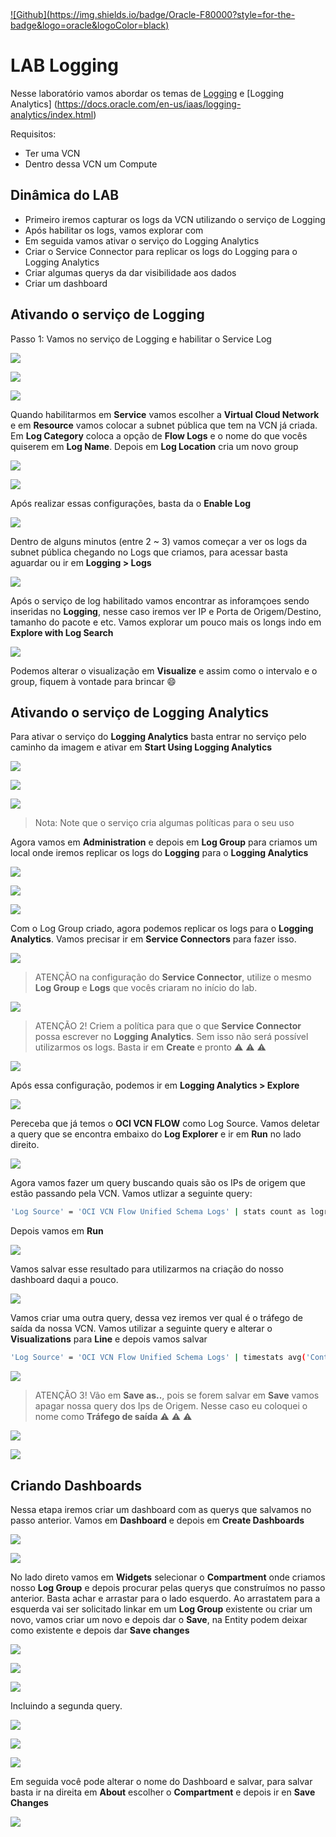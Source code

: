 <a href="https://img.shields.io/badge/Oracle-F80000?style=for-the-badge&logo=oracle&logoColor=black" target="_blank">
![Github](https://img.shields.io/badge/Oracle-F80000?style=for-the-badge&logo=oracle&logoColor=black)
</a>

# LAB Logging

Nesse laboratório vamos abordar os temas de  [Logging](https://docs.oracle.com/en-us/iaas/Content/Logging/Concepts/loggingoverview.htm) e [Logging Analytics] (https://docs.oracle.com/en-us/iaas/logging-analytics/index.html)

Requisitos:

- Ter uma VCN
- Dentro dessa VCN um Compute


## Dinâmica do LAB

- Primeiro iremos capturar os logs da VCN utilizando o serviço de Logging
- Após habilitar os logs, vamos explorar com
- Em seguida vamos ativar o serviço do Logging Analytics
- Criar o Service Connector para replicar os logs do Logging para o Logging Analytics
- Criar algumas querys da dar visibilidade aos dados
- Criar um dashboard


## Ativando o serviço de Logging

Passo 1: Vamos no serviço de Logging e habilitar o Service Log

![](https://github.com/ladan19/images-lp/blob/main/photo-1.png?raw=true)

![](https://github.com/ladan19/images-lp/blob/main/photo-2.png?raw=true)

![](https://github.com/ladan19/images-lp/blob/main/photo-3.png?raw=true)

Quando habilitarmos em **Service** vamos escolher a **Virtual Cloud Network** e em **Resource** vamos colocar a subnet pública que tem na VCN já criada. Em **Log Category** coloca a opção de **Flow Logs** e o nome do que vocês quiserem em **Log Name**. Depois em **Log Location** cria um novo group


![](https://github.com/ladan19/images-lp/blob/main/photo-4.png?raw=true)

![](https://github.com/ladan19/images-lp/blob/main/photo-5.png?raw=true)

Após realizar essas configurações, basta da o **Enable Log**


![](https://github.com/ladan19/images-lp/blob/main/photo-6.png?raw=true)


Dentro de alguns minutos (entre 2 ~ 3) vamos começar a ver os logs da subnet pública chegando no Logs que criamos, para acessar basta aguardar ou ir em **Logging > Logs** 

![](https://github.com/ladan19/images-lp/blob/main/photo-7.png?raw=true)


Após o serviço de log habilitado vamos encontrar as inforamçoes sendo inseridas no **Logging**, nesse caso iremos ver IP e Porta de Origem/Destino, tamanho do pacote e etc. Vamos explorar um pouco mais os longs indo em **Explore with Log Search**

![](https://github.com/ladan19/images-lp/blob/main/photo-8.png?raw=true)


Podemos alterar o visualização em **Visualize** e assim como o intervalo e o group, fiquem à vontade para brincar :smile:

## Ativando o serviço de Logging Analytics

Para ativar o serviço do **Logging Analytics** basta entrar no serviço pelo caminho da imagem e ativar em **Start Using Logging Analytics**

![](https://github.com/ladan19/images-lp/blob/main/photo-10.png?raw=true)

![](https://github.com/ladan19/images-lp/blob/main/photo-11.png?raw=true)

![](https://github.com/ladan19/images-lp/blob/main/photo-12.png?raw=true)

>Nota: Note que o serviço cria algumas políticas para o seu uso

Agora vamos em **Administration** e depois em **Log Group** para criamos um local onde iremos replicar os logs do **Logging** para o **Logging Analytics**

![](https://github.com/ladan19/images-lp/blob/main/photo-13.png?raw=true)

![](https://github.com/ladan19/images-lp/blob/main/photo-14.png?raw=true)

![](https://github.com/ladan19/images-lp/blob/main/photo15.png?raw=true)

Com o Log Group criado, agora podemos replicar os logs para o **Logging Analytics**. Vamos precisar ir em **Service Connectors** para fazer isso.

![](https://github.com/ladan19/images-lp/blob/main/photo-16.png?raw=true)

>ATENÇÃO na configuração do **Service Connector**, utilize o mesmo **Log Group** e **Logs** que vocês criaram no início do lab.

![](https://github.com/ladan19/images-lp/blob/main/photo17.png?raw=true)

>ATENÇÃO 2! Criem a política para que o que **Service Connector** possa escrever no **Logging Analytics**. Sem isso não será possível utilizarmos os logs. Basta ir em **Create** e pronto :warning: :warning: :warning:

![](https://github.com/ladan19/images-lp/blob/main/photo-18.png?raw=true)


Após essa configuração, podemos ir em **Logging Analytics > Explore**

![](https://github.com/ladan19/images-lp/blob/main/photo-19png.png?raw=true)

Pereceba que já temos o **OCI VCN FLOW** como Log Source. Vamos deletar a query que se encontra embaixo do **Log Explorer** e ir em **Run** no lado direito.

![](https://github.com/ladan19/images-lp/blob/main/photo-20.png?raw=true)

Agora vamos fazer um query buscando quais são os IPs de origem que estão passando pela VCN. Vamos utlizar a seguinte query:

```sh
'Log Source' = 'OCI VCN Flow Unified Schema Logs' | stats count as logrecords by 'Source IP'
```

Depois vamos em **Run**

![](https://github.com/ladan19/images-lp/blob/main/photo-21.png?raw=true)

Vamos salvar esse resultado para utilizarmos na criação do nosso dashboard daqui a pouco.

![](https://github.com/ladan19/images-lp/blob/main/photo-22.png?raw=true)

Vamos criar uma outra query, dessa vez iremos ver qual é o tráfego de saída da nossa VCN. Vamos utilizar a seguinte query e alterar o **Visualizations** para **Line** e depois vamos salvar

```sh
'Log Source' = 'OCI VCN Flow Unified Schema Logs' | timestats avg('Content Size Out') as 'Outbound Traffic'

```

![](https://github.com/ladan19/images-lp/blob/main/photo-23.png?raw=true)

>ATENÇÃO 3! Vão em **Save as..**, pois se forem salvar em **Save** vamos apagar nossa query dos Ips de Origem. Nesse caso eu coloquei o nome como **Tráfego de saída** :warning: :warning: :warning:

![](https://github.com/ladan19/images-lp/blob/main/photo-24.png?raw=true)

![](https://github.com/ladan19/images-lp/blob/main/photo-25.png?raw=true)

## Criando Dashboards

Nessa etapa iremos criar um dashboard com as querys que salvamos no passo anterior. Vamos em **Dashboard** e depois em **Create Dashboards**

![](https://github.com/ladan19/images-lp/blob/main/photo-26.png?raw=true)

![](https://github.com/ladan19/images-lp/blob/main/photo-27.png?raw=true)

No lado direto vamos em **Widgets** selecionar o **Compartment** onde criamos nosso **Log Group** e depois procurar pelas querys que construímos no passo anterior. Basta achar e arrastar para o lado esquerdo. Ao arrastatem para a esquerda vai ser solicitado linkar em um **Log Group** existente ou criar um novo, vamos criar um novo e depois dar o **Save**, na Entity podem deixar como existente e depois dar **Save changes**

![](https://github.com/ladan19/images-lp/blob/main/photo-28.png?raw=true)

![](https://github.com/ladan19/images-lp/blob/main/photo-29.png?raw=true)

![](https://github.com/ladan19/images-lp/blob/main/photo-30.png?raw=true)

Incluindo a segunda query.

![](https://github.com/ladan19/images-lp/blob/main/photo-31.png?raw=true)

![](https://github.com/ladan19/images-lp/blob/main/photo-32.png?raw=true)

![](https://github.com/ladan19/images-lp/blob/main/photo-33.png?raw=true)

Em seguida você pode alterar o nome do Dashboard e salvar, para salvar basta ir na direita em **About** escolher o **Compartment** e depois ir en **Save Changes**

![](https://github.com/ladan19/images-lp/blob/main/photo-34.png?raw=true)